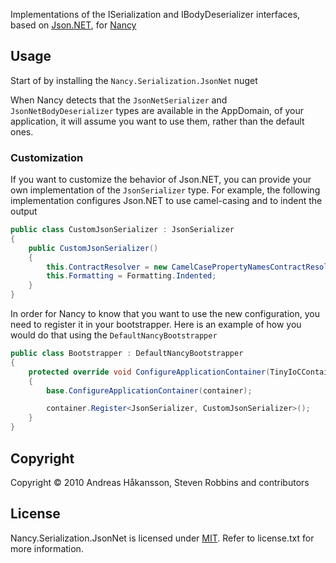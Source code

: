 Implementations of the ISerialization and IBodyDeserializer interfaces, based on [Json.NET](http://json.codeplex.com/), for [Nancy](http://nancyfx.org)

## Usage

Start of by installing the `Nancy.Serialization.JsonNet` nuget

When Nancy detects that the `JsonNetSerializer` and `JsonNetBodyDeserializer` types are available in the AppDomain, of your application, it will assume you want to use them, rather than the default ones.

### Customization

If you want to customize the behavior of Json.NET, you can provide your own implementation of the `JsonSerializer` type. For example, the following implementation configures Json.NET to use camel-casing and to indent the output

```c#
public class CustomJsonSerializer : JsonSerializer
{
    public CustomJsonSerializer()
    {
        this.ContractResolver = new CamelCasePropertyNamesContractResolver();
        this.Formatting = Formatting.Indented;
    }
}
```

In order for Nancy to know that you want to use the new configuration, you need to register it in your bootstrapper. Here is an example of how you would do that using the `DefaultNancyBootstrapper`

```c#
public class Bootstrapper : DefaultNancyBootstrapper
{
    protected override void ConfigureApplicationContainer(TinyIoCContainer container)
    {
        base.ConfigureApplicationContainer(container);

        container.Register<JsonSerializer, CustomJsonSerializer>();
    }
}
```

## Copyright

Copyright © 2010 Andreas Håkansson, Steven Robbins and contributors

## License

Nancy.Serialization.JsonNet is licensed under [MIT](http://www.opensource.org/licenses/mit-license.php "Read more about the MIT license form"). Refer to license.txt for more information.
